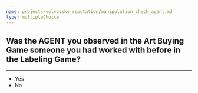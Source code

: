 ```yaml
---
name: projects/volvovsky_reputation/manipulation_check_agent.md
type: multipleChoice
---
```


## Was the AGENT you observed in the Art Buying Game someone you had worked with before in the Labeling Game?

---

- Yes
- No
